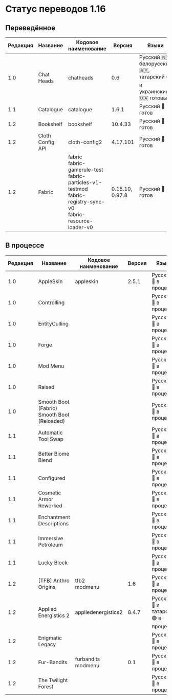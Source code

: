# Статус переводов 1.16

## Переведённое

| Редакция | Название | Кодовое наименование | Версия | Языки |
| - | - | - | - | - |
| 1.0 | Chat Heads | chatheads | 0.6 | Русский 🇷🇺, белорусский 🇧🇾, татарский 🟢 и украинский 🇺🇦 готовы |
| 1.1 | Catalogue | catalogue | 1.6.1 | Русский 🔴 готов |
| 1.2 | Bookshelf | bookshelf | 10.4.33 | Русский 🔴 готов |
| 1.2 | Cloth Config API | cloth-config2 | 4.17.101 | Русский 🔴 готов |
| 1.2 | Fabric | fabric<br>fabric-gamerule-test<br>fabric-particles-v1-testmod<br>fabric-registry-sync-v0<br>fabric-resource-loader-v0 | 0.15.10, 0.97.8 | Русский 🔴 готов |

## В процессе

| Редакция | Название | Кодовое наименование | Версия | Языки |
| - | - | - | - | - |
| 1.0 | AppleSkin | appleskin | 2.5.1 | Русский 🔴 в процессе |
| 1.0 | Controlling |  |  | Русский 🔴 в процессе |
| 1.0 | EntityCulling |  |  | Русский 🔴 в процессе |
| 1.0 | Forge |  |  | Русский 🔴 в процессе |
| 1.0 | Mod Menu |  |  | Русский 🔴 в процессе |
| 1.0 | Raised |  |  | Русский 🔴 в процессе |
| 1.0 | Smooth Boot (Fabric)<br>Smooth Boot (Reloaded) |  |  | Русский 🔴 в процессе |
| 1.1 | Automatic Tool Swap |  |  | Русский 🔴 в процессе |
| 1.1 | Better Biome Blend |  |  | Русский 🔴 в процессе |
| 1.1 | Configured |  |  | Русский 🔴 в процессе |
| 1.1 | Cosmetic Armor Reworked |  |  | Русский 🔴 в процессе |
| 1.1 | Enchantment Descriptions |  |  | Русский 🔴 в процессе |
| 1.1 | Immersive Petroleum |  |  | Русский 🔴 в процессе |
| 1.1 | Lucky Block |  |  | Русский 🔴 в процессе |
| 1.2 | [TFB] Anthro Origins | tfb2<br>modmenu | 1.6 | Русский 🔴 в процессе |
| 1.2 | Applied Energistics 2 | appliedenergistics2 | 8.4.7 | Русский 🔴 и татарский 🟢 в процессе |
| 1.2 | Enigmatic Legacy |  |  | Русский 🔴 в процессе |
| 1.2 | Fur-Bandits | furbandits<br>modmenu | 0.1 | Русский 🔴 в процессе |
| 1.2 | The Twilight Forest |  |  | Русский 🔴 в процессе |
